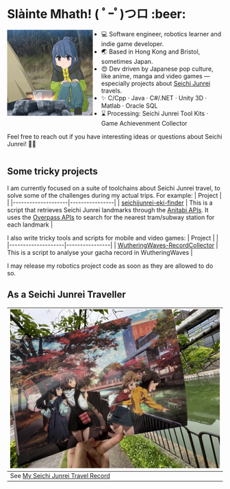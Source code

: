 <h1>Slàinte Mhath! ( ﾟｰﾟ)つロ :beer: </h1>

<p align="center">
<img src="https://raw.githubusercontent.com/Arthurzyang/Arthurzyang/main/preview.gif" 
     alt="Yuru Camp" 
     width="200"
     style="float:left; margin-right:20px; margin-bottom:10px;" />
</p>

- 💻 Software engineer, robotics learner and indie game developer.  
- :earth_asia: Based in Hong Kong and Bristol, sometimes Japan.  
- :heart_eyes: Dev driven by Japanese pop culture, like anime, manga and video games — especially projects about [Seichi Junrei](https://en.wikipedia.org/wiki/Pilgrimage_(anime)) travels.
- :sparkles: C/Cpp · Java · C#/.NET · Unity 3D · Matlab · Oracle SQL
- :hourglass: Processing: Seichi Junrei Tool Kits · Game Achievenment Collector

Feel free to reach out if you have interesting ideas or questions about Seichi Junrei! :sparkling_heart::sparkling_heart:

<div style="clear: both;"></div>

## Some tricky projects
I am currently focused on a suite of toolchains about Seichi Junrei travel, to solve some of the challenges during my actual trips. For example:
|       Project      |  |
|--------------------|----------------|
| [seichijunrei-eki-finder](https://github.com/Arthurzyang/seichijunrei-eki-finder) | This is a script that retrieves Seichi Junrei landmarks through the [Anitabi APIs](https://github.com/anitabi/anitabi.cn-document/blob/main/api.md). It uses the [Overpass APIs](https://wiki.openstreetmap.org/wiki/Overpass_API) to search for the nearest tram/subway station for each landmark |

I also write tricky tools and scripts for mobile and video games:
|       Project      |  |
|--------------------|----------------|
| [WutheringWaves-RecordCollector](https://github.com/Arthurzyang/WutheringWaves-RecordCollector) | This is a script to analyse your gacha record in WutheringWaves |

I may release my robotics project code as soon as they are allowed to do so.

## As a Seichi Junrei Traveller
|<img src="https://github.com/Arthurzyang/Arthurzyang/blob/main/IMG_6040.jpg?raw=true" width="500" height="370" alt="Centered Image" />|
|------------------------------------|
|See [My Seichi Junrei Travel Record](https://github.com/Arthurzyang/Arthurzyang/blob/main/seichi_junrei_intro.md)|

